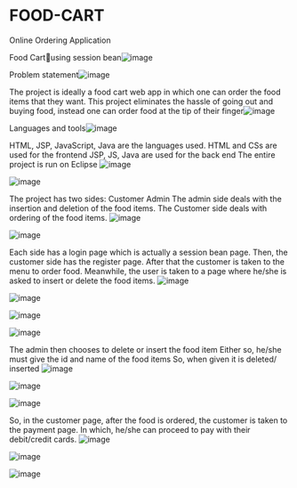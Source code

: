 # FOOD-CART
Online Ordering Application

Food Cartusing session bean![image](https://user-images.githubusercontent.com/117114012/214095120-e509bfca-376d-48f3-b02e-2d690fd63b3e.png)

Problem statement![image](https://user-images.githubusercontent.com/117114012/214095230-083e1b8e-e458-4286-945a-72913d8f65e5.png)

The project is ideally a food cart web app in which one can order the food items that they want.
This project eliminates the hassle of going out and buying food, instead one can order food at the tip of their finger![image](https://user-images.githubusercontent.com/117114012/214095269-75ce7d64-8e83-43b7-bd5a-b048443ace0d.png)

Languages and tools![image](https://user-images.githubusercontent.com/117114012/214095312-7949d044-b656-49f8-bf6f-eeb6bc75382e.png)

HTML,  JSP,  JavaScript,  Java are the languages used.
HTML and CSs are used for the frontend
JSP,  JS,  Java are used for the back end
The entire project is run on Eclipse
![image](https://user-images.githubusercontent.com/117114012/214095353-cf87f1e6-5ce7-49c9-ba4d-828781adfbb3.png)


![image](https://user-images.githubusercontent.com/117114012/214093609-89c7a92f-7435-4996-9973-83f64633e209.png)

The project has two sides:
Customer
Admin
The admin side deals with the insertion and deletion of the food items.
The Customer side deals with ordering of the food items.
![image](https://user-images.githubusercontent.com/117114012/214094262-5b14f63e-e395-4d28-a95c-035f4e3f8c4f.png)

![image](https://user-images.githubusercontent.com/117114012/214094460-0f11b15f-adbf-444a-aba3-b4bc2e3f38e2.png)

Each side has a login page which is actually a session bean page.
Then, the customer side has the register page.
After that the customer is taken to the menu to order food.
Meanwhile, the user is taken to a page where he/she is asked to insert or delete the food items.
![image](https://user-images.githubusercontent.com/117114012/214094386-ac859300-5fbd-4edd-a2ca-4dab3e3c3943.png)

![image](https://user-images.githubusercontent.com/117114012/214094542-ff7c82e3-ad13-40d4-b1e1-3289e433b079.png)

![image](https://user-images.githubusercontent.com/117114012/214094584-8c0a8361-1505-4f69-bbab-382c2a86dc61.png)

![image](https://user-images.githubusercontent.com/117114012/214094620-14289594-7877-493f-a24f-315e29b78f66.png)

The admin then chooses to delete or insert the food item
Either so, he/she must give the id and name of the food items 
So, when given it is deleted/ inserted
![image](https://user-images.githubusercontent.com/117114012/214094660-9671762b-6968-4b0c-975d-8ba3700f1ede.png)

![image](https://user-images.githubusercontent.com/117114012/214094705-e0e33921-1805-4da6-b7c5-b3d3a14951f9.png)

![image](https://user-images.githubusercontent.com/117114012/214094744-9ab98a53-c85a-4f3e-8580-93f72814283d.png)

So, in the customer page, after the food is ordered, the customer is taken to the payment page. 
In which, he/she can proceed to pay with their debit/credit cards.
![image](https://user-images.githubusercontent.com/117114012/214094783-6a9415b3-7fe6-40ab-a957-87a83550f721.png)

![image](https://user-images.githubusercontent.com/117114012/214094817-cb6377a7-328c-4825-a5ab-10e6378c0d32.png)


![image](https://user-images.githubusercontent.com/117114012/214094861-9283a11d-648b-4df3-9f18-64f05839625f.png)







